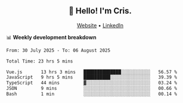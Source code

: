 
<h2 align="center">👋 Hello! I'm Cris.</h2>
<p align="center">
  <a href="https://www.criscunas.dev">Website</a> •
  <a href="https://www.linkedin.com/in/cristophercunas/">LinkedIn</a> 
</p>


📊 **Weekly development breakdown**
<!--START_SECTION:waka-->

```txt
From: 30 July 2025 - To: 06 August 2025

Total Time: 23 hrs 5 mins

Vue.js       13 hrs 3 mins   ██████████████░░░░░░░░░░░   56.57 %
JavaScript   9 hrs 5 mins    ██████████░░░░░░░░░░░░░░░   39.39 %
TypeScript   44 mins         ▓░░░░░░░░░░░░░░░░░░░░░░░░   03.24 %
JSON         9 mins          ░░░░░░░░░░░░░░░░░░░░░░░░░   00.66 %
Bash         1 min           ░░░░░░░░░░░░░░░░░░░░░░░░░   00.14 %
```

<!--END_SECTION:waka-->
